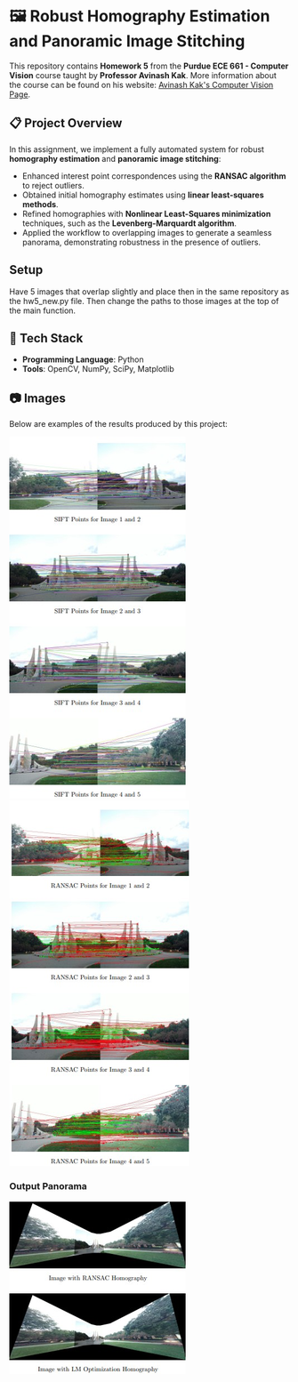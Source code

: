 # 🖼️ Robust Homography Estimation and Panoramic Image Stitching  

This repository contains **Homework 5** from the **Purdue ECE 661 - Computer Vision** course taught by **Professor Avinash Kak**. More information about the course can be found on his website: [Avinash Kak's Computer Vision Page](https://engineering.purdue.edu/kak/computervision/).  

## 📋 Project Overview  
In this assignment, we implement a fully automated system for robust **homography estimation** and **panoramic image stitching**:  
- Enhanced interest point correspondences using the **RANSAC algorithm** to reject outliers.  
- Obtained initial homography estimates using **linear least-squares methods**.  
- Refined homographies with **Nonlinear Least-Squares minimization** techniques, such as the **Levenberg-Marquardt algorithm**.  
- Applied the workflow to overlapping images to generate a seamless panorama, demonstrating robustness in the presence of outliers.

## Setup 
Have 5 images that overlap slightly and place then in the same repository as the hw5_new.py file. Then change the paths to those images at the top of the main function.

## 🚀 Tech Stack  
- **Programming Language**: Python  
- **Tools**: OpenCV, NumPy, SciPy, Matplotlib  

## 📷 Images  
Below are examples of the results produced by this project:   

![Input Image 2](SIFT_points.jpg)  
![Input Image 1](RANSAC_points.jpg)  

### Output Panorama  
![Output Panorama](panarama_img.jpg)  





